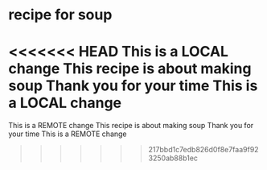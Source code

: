 # recipe for soup
<<<<<<< HEAD
This is a LOCAL change
This recipe is about making soup
Thank you for your time
This is a LOCAL change
=======
This is a REMOTE change
This recipe is about making soup
Thank you for your time
This is a REMOTE change
>>>>>>> 217bbd1c7edb826d0f8e7faa9f923250ab88b1ec
